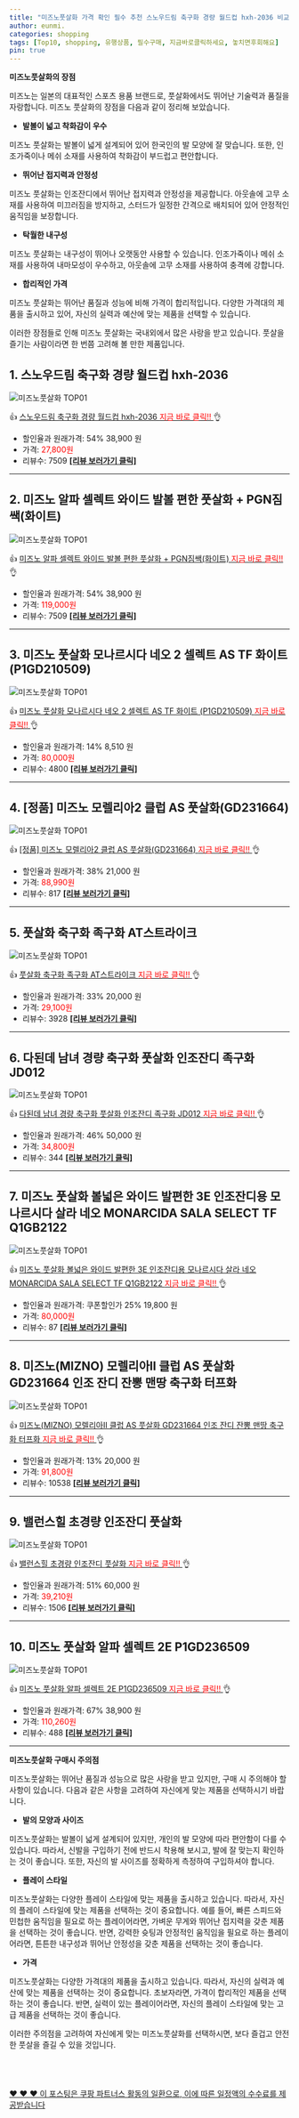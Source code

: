 ```yaml
---
title: "미즈노풋살화 가격 확인 필수 추천 스노우드림 축구화 경량 월드컵 hxh-2036 비교 장점 구매가이드"
author: eunmi.
categories: shopping
tags: [Top10, shopping, 유행상품, 필수구매, 지금바로클릭하세요, 놓치면후회해요]
pin: true
---
```

**미즈노풋살화의 장점**

미즈노는 일본의 대표적인 스포츠 용품 브랜드로, 풋살화에서도 뛰어난 기술력과 품질을 자랑합니다. 미즈노 풋살화의 장점을 다음과 같이 정리해 보았습니다.

* **발볼이 넓고 착화감이 우수**

미즈노 풋살화는 발볼이 넓게 설계되어 있어 한국인의 발 모양에 잘 맞습니다. 또한, 인조가죽이나 메쉬 소재를 사용하여 착화감이 부드럽고 편안합니다.

* **뛰어난 접지력과 안정성**

미즈노 풋살화는 인조잔디에서 뛰어난 접지력과 안정성을 제공합니다. 아웃솔에 고무 소재를 사용하여 미끄러짐을 방지하고, 스터드가 일정한 간격으로 배치되어 있어 안정적인 움직임을 보장합니다.

* **탁월한 내구성**

미즈노 풋살화는 내구성이 뛰어나 오랫동안 사용할 수 있습니다. 인조가죽이나 메쉬 소재를 사용하여 내마모성이 우수하고, 아웃솔에 고무 소재를 사용하여 충격에 강합니다.

* **합리적인 가격**

미즈노 풋살화는 뛰어난 품질과 성능에 비해 가격이 합리적입니다. 다양한 가격대의 제품을 출시하고 있어, 자신의 실력과 예산에 맞는 제품을 선택할 수 있습니다.

이러한 장점들로 인해 미즈노 풋살화는 국내외에서 많은 사랑을 받고 있습니다. 풋살을 즐기는 사람이라면 한 번쯤 고려해 볼 만한 제품입니다.

   

## 1. 스노우드림 축구화 경량 월드컵 hxh-2036

![미즈노풋살화 TOP01](https://thumbnail8.coupangcdn.com/thumbnails/remote/230x230ex/image/vendor_inventory/e2bc/7aadd098ddb5d0634e4856e2f5d32fc0de8397d3c8495fbff2172e3a5bf3.jpg)


👍 [스노우드림 축구화 경량 월드컵 hxh-2036 <font color=red> 지금 바로 클릭!! </font> ](https://link.coupang.com/re/AFFSDP?lptag=AF3617701&subid=GithubCoopas&pageKey=7252319352&traceid=V0-153&itemId=18450814766&vendorItemId=85591592100) 👌 


- 할인율과 원래가격: 54%  38,900   원
- 가격: <span style='color:red'>27,800원</span>
- 리뷰수: 7509  [**[리뷰 보러가기 클릭]**](https://link.coupang.com/re/AFFSDP?lptag=AF3617701&subid=GithubCoopas&pageKey=7252319352&traceid=V0-153&itemId=18450814766&vendorItemId=85591592100)

---


   

## 2. 미즈노 알파 셀렉트 와이드 발볼 편한 풋살화 + PGN짐쌕(화이트)

![미즈노풋살화 TOP01](https://thumbnail9.coupangcdn.com/thumbnails/remote/230x230ex/image/vendor_inventory/3c5f/0059223636ae77ac517df5e506d5f52f1701b6b4e55967cd9c86d43c1274.jpg)


👍 [미즈노 알파 셀렉트 와이드 발볼 편한 풋살화 + PGN짐쌕(화이트) <font color=red> 지금 바로 클릭!! </font> ](https://link.coupang.com/re/AFFSDP?lptag=AF3617701&subid=GithubCoopas&pageKey=7660294128&traceid=V0-153&itemId=20406478850&vendorItemId=87488548478) 👌 


- 할인율과 원래가격: 54%  38,900   원
- 가격: <span style='color:red'>119,000원</span>
- 리뷰수: 7509  [**[리뷰 보러가기 클릭]**](https://link.coupang.com/re/AFFSDP?lptag=AF3617701&subid=GithubCoopas&pageKey=7660294128&traceid=V0-153&itemId=20406478850&vendorItemId=87488548478)

---


   

## 3. 미즈노 풋살화 모나르시다 네오 2 셀렉트 AS TF 화이트 (P1GD210509)

![미즈노풋살화 TOP01](https://thumbnail8.coupangcdn.com/thumbnails/remote/230x230ex/image/vendor_inventory/4cca/c31db4f2d94186d988da81cb7fe37ab32e259e8fa7b556e51774c5386918.png)


👍 [미즈노 풋살화 모나르시다 네오 2 셀렉트 AS TF 화이트 (P1GD210509) <font color=red> 지금 바로 클릭!! </font> ](https://link.coupang.com/re/AFFSDP?lptag=AF3617701&subid=GithubCoopas&pageKey=7501026822&traceid=V0-153&itemId=19635313868&vendorItemId=86741641611) 👌 


- 할인율과 원래가격: 14%  8,510   원
- 가격: <span style='color:red'>80,000원</span>
- 리뷰수: 4800  [**[리뷰 보러가기 클릭]**](https://link.coupang.com/re/AFFSDP?lptag=AF3617701&subid=GithubCoopas&pageKey=7501026822&traceid=V0-153&itemId=19635313868&vendorItemId=86741641611)

---


   

## 4. [정품] 미즈노 모렐리아2 클럽 AS 풋살화(GD231664)

![미즈노풋살화 TOP01](https://thumbnail8.coupangcdn.com/thumbnails/remote/230x230ex/image/vendor_inventory/7e57/75992c5e98b6ad42e5f5e28e68ada6f9ae6f2772f19069dce23e1f50577d.jpg)


👍 [[정품] 미즈노 모렐리아2 클럽 AS 풋살화(GD231664) <font color=red> 지금 바로 클릭!! </font> ](https://link.coupang.com/re/AFFSDP?lptag=AF3617701&subid=GithubCoopas&pageKey=7527600033&traceid=V0-153&itemId=19757185011&vendorItemId=87478247711) 👌 


- 할인율과 원래가격: 38%  21,000   원
- 가격: <span style='color:red'>88,990원</span>
- 리뷰수: 817  [**[리뷰 보러가기 클릭]**](https://link.coupang.com/re/AFFSDP?lptag=AF3617701&subid=GithubCoopas&pageKey=7527600033&traceid=V0-153&itemId=19757185011&vendorItemId=87478247711)

---


   

## 5. 풋살화 축구화 족구화 AT스트라이크

![미즈노풋살화 TOP01](https://thumbnail6.coupangcdn.com/thumbnails/remote/230x230ex/image/vendor_inventory/e266/5b9867bc3f08c0930e50444ffef9a147cd2c60c02607118bf990eabe78dc.jpg)


👍 [풋살화 축구화 족구화 AT스트라이크 <font color=red> 지금 바로 클릭!! </font> ](https://link.coupang.com/re/AFFSDP?lptag=AF3617701&subid=GithubCoopas&pageKey=7667237099&traceid=V0-153&itemId=20443417228&vendorItemId=87550941526) 👌 


- 할인율과 원래가격: 33%  20,000   원
- 가격: <span style='color:red'>29,100원</span>
- 리뷰수: 3928  [**[리뷰 보러가기 클릭]**](https://link.coupang.com/re/AFFSDP?lptag=AF3617701&subid=GithubCoopas&pageKey=7667237099&traceid=V0-153&itemId=20443417228&vendorItemId=87550941526)

---


   

## 6. 다된데 남녀 경량 축구화 풋살화 인조잔디 족구화 JD012

![미즈노풋살화 TOP01](https://thumbnail7.coupangcdn.com/thumbnails/remote/230x230ex/image/vendor_inventory/2f0a/b2d51d50d75ecc10493e33a568c8f96910393333402d5bcfddcd3d276376.jpg)


👍 [다된데 남녀 경량 축구화 풋살화 인조잔디 족구화 JD012 <font color=red> 지금 바로 클릭!! </font> ](https://link.coupang.com/re/AFFSDP?lptag=AF3617701&subid=GithubCoopas&pageKey=7525283626&traceid=V0-153&itemId=19745827671&vendorItemId=86849431596) 👌 


- 할인율과 원래가격: 46%  50,000   원
- 가격: <span style='color:red'>34,800원</span>
- 리뷰수: 344  [**[리뷰 보러가기 클릭]**](https://link.coupang.com/re/AFFSDP?lptag=AF3617701&subid=GithubCoopas&pageKey=7525283626&traceid=V0-153&itemId=19745827671&vendorItemId=86849431596)

---


   

## 7. 미즈노 풋살화 볼넓은 와이드 발편한 3E 인조잔디용 모나르시다 살라 네오 MONARCIDA SALA SELECT TF Q1GB2122

![미즈노풋살화 TOP01](https://thumbnail8.coupangcdn.com/thumbnails/remote/230x230ex/image/vendor_inventory/789c/a5c072f3495dec3fa1a56a45b6d1d948112001c410ee5fd68301b86bf57f.jpg)


👍 [미즈노 풋살화 볼넓은 와이드 발편한 3E 인조잔디용 모나르시다 살라 네오 MONARCIDA SALA SELECT TF Q1GB2122 <font color=red> 지금 바로 클릭!! </font> ](https://link.coupang.com/re/AFFSDP?lptag=AF3617701&subid=GithubCoopas&pageKey=6338091068&traceid=V0-153&itemId=13283949151&vendorItemId=86702325427) 👌 


- 할인율과 원래가격: 쿠폰할인가 25%  19,800   원
- 가격: <span style='color:red'>80,000원</span>
- 리뷰수: 87  [**[리뷰 보러가기 클릭]**](https://link.coupang.com/re/AFFSDP?lptag=AF3617701&subid=GithubCoopas&pageKey=6338091068&traceid=V0-153&itemId=13283949151&vendorItemId=86702325427)

---


   

## 8. 미즈노(MIZNO) 모렐리아II 클럽 AS 풋살화 GD231664 인조 잔디 잔뽕 맨땅 축구화 터프화

![미즈노풋살화 TOP01](https://thumbnail10.coupangcdn.com/thumbnails/remote/230x230ex/image/vendor_inventory/7116/21d0b1dc4061683c898c169156ed8ac1c7a218e2b655acc385419de862cb.jpg)


👍 [미즈노(MIZNO) 모렐리아II 클럽 AS 풋살화 GD231664 인조 잔디 잔뽕 맨땅 축구화 터프화 <font color=red> 지금 바로 클릭!! </font> ](https://link.coupang.com/re/AFFSDP?lptag=AF3617701&subid=GithubCoopas&pageKey=7558882654&traceid=V0-153&itemId=19909677750&vendorItemId=87009612762) 👌 


- 할인율과 원래가격: 13%  20,000   원
- 가격: <span style='color:red'>91,800원</span>
- 리뷰수: 10538  [**[리뷰 보러가기 클릭]**](https://link.coupang.com/re/AFFSDP?lptag=AF3617701&subid=GithubCoopas&pageKey=7558882654&traceid=V0-153&itemId=19909677750&vendorItemId=87009612762)

---


   

## 9. 밸런스힐 초경량 인조잔디 풋살화

![미즈노풋살화 TOP01](https://thumbnail10.coupangcdn.com/thumbnails/remote/230x230ex/image/vendor_inventory/a147/2b0fc6f2e9bc8b235a0b465ad4d9b75cd725a2040d167f75f774af31557f.jpg)


👍 [밸런스힐 초경량 인조잔디 풋살화 <font color=red> 지금 바로 클릭!! </font> ](https://link.coupang.com/re/AFFSDP?lptag=AF3617701&subid=GithubCoopas&pageKey=7290947434&traceid=V0-153&itemId=18634748793&vendorItemId=85769979909) 👌 


- 할인율과 원래가격: 51%  60,000   원
- 가격: <span style='color:red'>39,210원</span>
- 리뷰수: 1506  [**[리뷰 보러가기 클릭]**](https://link.coupang.com/re/AFFSDP?lptag=AF3617701&subid=GithubCoopas&pageKey=7290947434&traceid=V0-153&itemId=18634748793&vendorItemId=85769979909)

---


   

## 10. 미즈노 풋살화 알파 셀렉트 2E P1GD236509

![미즈노풋살화 TOP01](https://thumbnail8.coupangcdn.com/thumbnails/remote/230x230ex/image/vendor_inventory/7ba6/fc0d3ca1cf6a561230748c722af55a603923dda2653de7bb8fe8c40eba9e.jpg)


👍 [미즈노 풋살화 알파 셀렉트 2E P1GD236509 <font color=red> 지금 바로 클릭!! </font> ](https://link.coupang.com/re/AFFSDP?lptag=AF3617701&subid=GithubCoopas&pageKey=7219863552&traceid=V0-153&itemId=18292842235&vendorItemId=85635122999) 👌 


- 할인율과 원래가격: 67%  38,900   원
- 가격: <span style='color:red'>110,260원</span>
- 리뷰수: 488  [**[리뷰 보러가기 클릭]**](https://link.coupang.com/re/AFFSDP?lptag=AF3617701&subid=GithubCoopas&pageKey=7219863552&traceid=V0-153&itemId=18292842235&vendorItemId=85635122999)

---
**미즈노풋살화 구매시 주의점**

미즈노풋살화는 뛰어난 품질과 성능으로 많은 사랑을 받고 있지만, 구매 시 주의해야 할 사항이 있습니다. 다음과 같은 사항을 고려하여 자신에게 맞는 제품을 선택하시기 바랍니다.

* **발의 모양과 사이즈**

미즈노풋살화는 발볼이 넓게 설계되어 있지만, 개인의 발 모양에 따라 편안함이 다를 수 있습니다. 따라서, 신발을 구입하기 전에 반드시 착용해 보시고, 발에 잘 맞는지 확인하는 것이 좋습니다. 또한, 자신의 발 사이즈를 정확하게 측정하여 구입하셔야 합니다.

* **플레이 스타일**

미즈노풋살화는 다양한 플레이 스타일에 맞는 제품을 출시하고 있습니다. 따라서, 자신의 플레이 스타일에 맞는 제품을 선택하는 것이 중요합니다. 예를 들어, 빠른 스피드와 민첩한 움직임을 필요로 하는 플레이어라면, 가벼운 무게와 뛰어난 접지력을 갖춘 제품을 선택하는 것이 좋습니다. 반면, 강력한 슛팅과 안정적인 움직임을 필요로 하는 플레이어라면, 튼튼한 내구성과 뛰어난 안정성을 갖춘 제품을 선택하는 것이 좋습니다.

* **가격**

미즈노풋살화는 다양한 가격대의 제품을 출시하고 있습니다. 따라서, 자신의 실력과 예산에 맞는 제품을 선택하는 것이 중요합니다. 초보자라면, 가격이 합리적인 제품을 선택하는 것이 좋습니다. 반면, 실력이 있는 플레이어라면, 자신의 플레이 스타일에 맞는 고급 제품을 선택하는 것이 좋습니다.

이러한 주의점을 고려하여 자신에게 맞는 미즈노풋살화를 선택하시면, 보다 즐겁고 안전한 풋살을 즐길 수 있을 것입니다.<br><br><br><br><br> [ ❤ ❤ ❤ 이 포스팅은 쿠팡 파트너스 활동의 일환으로, 이에 따른 일정액의 수수료를 제공받습니다](https://link.coupang.com/a/bcEFyh)